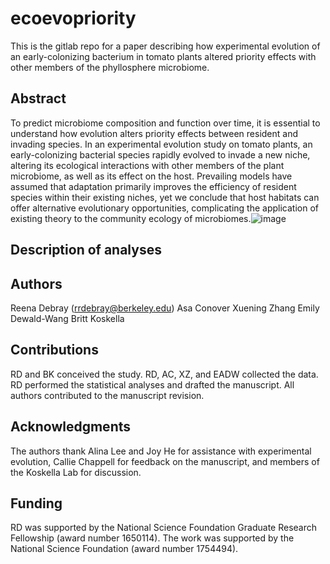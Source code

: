 # ecoevopriority
This is the gitlab repo for a paper describing how experimental evolution of an early-colonizing bacterium in tomato plants altered priority effects with other members of the phyllosphere microbiome.

## Abstract
To predict microbiome composition and function over time, it is essential to understand how evolution alters priority effects between resident and invading species. In an experimental evolution study on tomato plants, an early-colonizing bacterial species rapidly evolved to invade a new niche, altering its ecological interactions with other members of the plant microbiome, as well as its effect on the host. Prevailing models have assumed that adaptation primarily improves the efficiency of resident species within their existing niches, yet we conclude that host habitats can offer alternative evolutionary opportunities, complicating the application of existing theory to the community ecology of microbiomes.![image](https://user-images.githubusercontent.com/42624481/189224733-e8d2e30f-d57b-4305-ad41-23db1560c4f0.png)

## Description of analyses


## Authors
Reena Debray (rrdebray@berkeley.edu)
Asa Conover
Xuening Zhang
Emily Dewald-Wang
Britt Koskella


## Contributions
RD and BK conceived the study. RD, AC, XZ, and EADW collected the data. RD performed the statistical analyses and drafted the manuscript. All authors contributed to the manuscript revision.

## Acknowledgments
The authors thank Alina Lee and Joy He for assistance with experimental evolution, Callie Chappell for feedback on the manuscript, and members of the Koskella Lab for discussion.

## Funding
RD was supported by the National Science Foundation Graduate Research Fellowship (award number 1650114). The work was supported by the National Science Foundation (award number 1754494).
